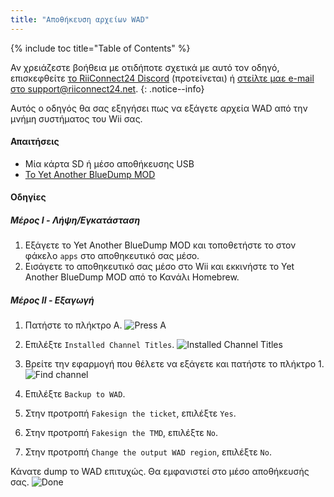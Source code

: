 ```yaml
---
title: "Αποθήκευση αρχείων WAD"
---
```


{% include toc title="Table of Contents" %}

Αν χρειάζεστε βοήθεια με οτιδήποτε σχετικά με αυτό τον οδηγό, επισκεφθείτε [το RiiConnect24 Discord](https://discord.gg/b4Y7jfD) (προτείνεται) ή [στείλτε μαε e-mail στο support@riiconnect24.net](mailto:support@riiconnect24.net).
{: .notice--info}

Αυτός ο οδηγός θα σας εξηγήσει πως να εξάγετε αρχεία WAD από την μνήμη συστήματος του Wii σας.

#### Απαιτήσεις
* Μία κάρτα SD ή μέσο αποθήκευσης USB
* [Το Yet Another BlueDump MOD](https://hbb1.oscwii.org/hbb/Yet-Another-BlueDump-Mod/Yet-Another-BlueDump-Mod.zip)

#### Οδηγίες
##### Μέρος I - Λήψη/Εγκατάσταση

1. Εξάγετε το Yet Another BlueDump MOD και τοποθετήστε το στον φάκελο `apps` στο αποθηκευτικό σας μέσο.
2. Εισάγετε το αποθηκευτικό σας μέσο στο Wii και εκκινήστε το Yet Another BlueDump MOD από το Κανάλι Homebrew.

##### Μέρος II - Εξαγωγή
1. Πατήστε το πλήκτρο Α. ![Press A](/images/DumpWADS/2.png)

2. Επιλέξτε `Installed Channel Titles`. ![Installed Channel Titles](/images/DumpWADS/3.png)

3. Βρείτε την εφαρμογή που θέλετε να εξάγετε και πατήστε το πλήκτρο 1. ![Find channel](/images/DumpWADS/4.png)

4. Επιλέξτε `Backup to WAD`.
5. Στην προτροπή `Fakesign the ticket`, επιλέξτε `Yes`.
6. Στην προτροπή `Fakesign the TMD`, επιλέξτε `No`.
7. Στην προτροπή `Change the output WAD region`, επιλέξτε `No`.

Κάνατε dump το WAD επιτυχώς. Θα εμφανιστεί στο μέσο αποθήκευσής σας. ![Done](/images/DumpWADS/5.png)

